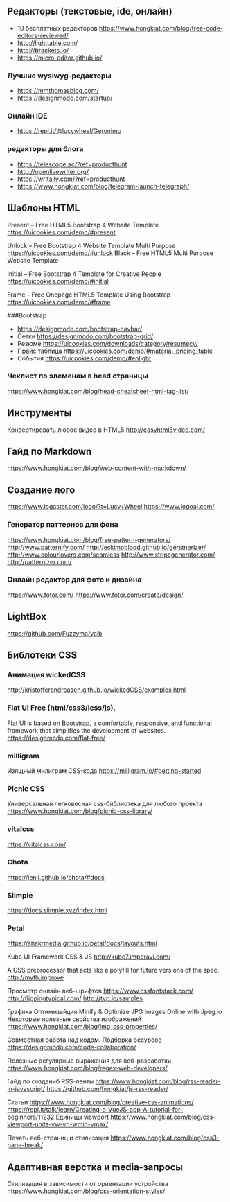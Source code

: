 
##  Редакторы (текстовые, ide, онлайн)
- 10 бесплатных редакторов https://www.hongkiat.com/blog/free-code-editors-reviewed/
- http://lighttable.com/
- http://brackets.io/
- https://micro-editor.github.io/ 	

### Лучшие wysiwyg-редакторы
- https://mmthomasblog.com/
- https://designmodo.com/startup/


### Онлайн IDE
- https://repl.it/@lucywheel/Geronimo


### редакторы для блога
-  https://telescope.ac/?ref=producthunt
- http://openlivewriter.org/
- https://writally.com/?ref=producthunt
- https://www.hongkiat.com/blog/telegram-launch-telegraph/

## Шаблоны HTML
Present – Free HTML5 Bootstrap 4 Website Template 
https://uicookies.com/demo/#present

Unlock – Free Bootstrap 4 Website Template Multi Purpose 
https://uicookies.com/demo/#unlock
Black – Free HTML5 Multi Purpose Website Template


Initial – Free Bootstrap 4 Template for Creative People
https://uicookies.com/demo/#initial


Frame – Free Onepage HTML5 Template Using Bootstrap
https://uicookies.com/demo/#frame

###Bootstrap
- https://designmodo.com/bootstrap-navbar/
- Сетки https://designmodo.com/bootstrap-grid/
- Резюме https://uicookies.com/downloads/category/resumecv/
- Прайс таблица https://uicookies.com/demo/#material_pricing_table
- События https://uicookies.com/demo/#enlight


### Чеклист по элеменам в head страницы
https://www.hongkiat.com/blog/head-cheatsheet-html-tag-list/

## Инструменты
Конвертировать любое видео в HTML5 http://easyhtml5video.com/

## Гайд по Markdown
https://www.hongkiat.com/blog/web-content-with-markdown/

## Создание лого
https://www.logaster.com/logo/?t=Lucy+Wheel
https://www.logoai.com/


### Генератор паттернов для фона
https://www.hongkiat.com/blog/free-pattern-generators/ http://www.patternify.com/
http://eskimoblood.github.io/gerstnerizer/
http://www.colourlovers.com/seamless
http://www.stripegenerator.com/
http://patternizer.com/

### Онлайн редактор для фото и дизайна
https://www.fotor.com/
https://www.fotor.com/create/design/



## LightBox
https://github.com/Fuzzyma/yalb


## Библотеки CSS

### Анимация wickedCSS 
http://kristofferandreasen.github.io/wickedCSS/examples.html

### Flat UI Free (html/css3/less/js). 
Flat UI is based on Bootstrap, a comfortable, responsive, and functional framework that simplifies the development of websites.
https://designmodo.com/flat-free/

### milligram
Изящный милиграм CSS-кода
https://milligram.io/#getting-started

### Picnic CSS
Универсальная легковесная css-библиотека для любого проекта
https://www.hongkiat.com/blog/picnic-css-library/

### vitalcss
https://vitalcss.com/

### Chota
https://jenil.github.io/chota/#docs

### Siimple
https://docs.siimple.xyz/index.html

### Petal
https://shakrmedia.github.io/petal/docs/layouts.html

Kube UI Framework CSS & JS
http://kube7.imperavi.com/

A CSS preprocessor that acts like a polyfill for future versions of the spec. http://myth.improve

Просмотр онлайн веб-шрифтов
https://www.cssfontstack.com/
http://flippingtypical.com/
http://typ.io/samples


Графика
Оптимизайция Minify & Optimize JPG Images Online with Jpeg.io
Некоторые полезные свойства изображений
https://www.hongkiat.com/blog/img-css-properties/

Совместная работа над кодом. Подборка ресурсов
https://designmodo.com/code-collaboration/

Полезные регулярные выражения для веб-разработки
https://www.hongkiat.com/blog/regex-web-developers/

Гайд по созданиб RSS-ленты
https://www.hongkiat.com/blog/rss-reader-in-javascript/
https://github.com/hongkiat/js-rss-reader/




Статьи
https://www.hongkiat.com/blog/creative-css-animations/
https://repl.it/talk/learn/Creating-a-VueJS-app-A-tutorial-for-beginners/11232
Единицы viewport
https://www.hongkiat.com/blog/css-viewport-units-vw-vh-wmin-vmax/


Печать веб-страниц и стилизация
https://www.hongkiat.com/blog/css3-page-break/

## Адаптивная верстка и media-запросы

Стилизация в зависимости от ориентации устройства
https://www.hongkiat.com/blog/css-orientation-styles/
